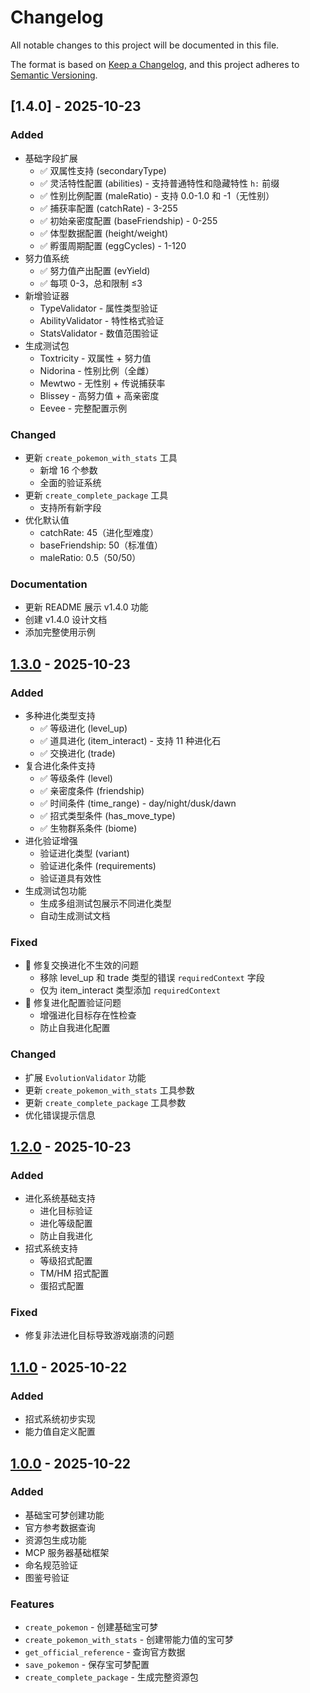 # Changelog

All notable changes to this project will be documented in this file.

The format is based on [Keep a Changelog](https://keepachangelog.com/en/1.0.0/),
and this project adheres to [Semantic Versioning](https://semver.org/spec/v2.0.0.html).

## [1.4.0] - 2025-10-23

### Added
- 基础字段扩展
  - ✅ 双属性支持 (secondaryType)
  - ✅ 灵活特性配置 (abilities) - 支持普通特性和隐藏特性 `h:` 前缀
  - ✅ 性别比例配置 (maleRatio) - 支持 0.0-1.0 和 -1（无性别）
  - ✅ 捕获率配置 (catchRate) - 3-255
  - ✅ 初始亲密度配置 (baseFriendship) - 0-255
  - ✅ 体型数据配置 (height/weight)
  - ✅ 孵蛋周期配置 (eggCycles) - 1-120
- 努力值系统
  - ✅ 努力值产出配置 (evYield)
  - ✅ 每项 0-3，总和限制 ≤3
- 新增验证器
  - TypeValidator - 属性类型验证
  - AbilityValidator - 特性格式验证
  - StatsValidator - 数值范围验证
- 生成测试包
  - Toxtricity - 双属性 + 努力值
  - Nidorina - 性别比例（全雌）
  - Mewtwo - 无性别 + 传说捕获率
  - Blissey - 高努力值 + 高亲密度
  - Eevee - 完整配置示例

### Changed
- 更新 `create_pokemon_with_stats` 工具
  - 新增 16 个参数
  - 全面的验证系统
- 更新 `create_complete_package` 工具
  - 支持所有新字段
- 优化默认值
  - catchRate: 45（进化型难度）
  - baseFriendship: 50（标准值）
  - maleRatio: 0.5（50/50）

### Documentation
- 更新 README 展示 v1.4.0 功能
- 创建 v1.4.0 设计文档
- 添加完整使用示例

## [1.3.0] - 2025-10-23

### Added
- 多种进化类型支持
  - ✅ 等级进化 (level_up)
  - ✅ 道具进化 (item_interact) - 支持 11 种进化石
  - ✅ 交换进化 (trade)
- 复合进化条件支持
  - ✅ 等级条件 (level)
  - ✅ 亲密度条件 (friendship)
  - ✅ 时间条件 (time_range) - day/night/dusk/dawn
  - ✅ 招式类型条件 (has_move_type)
  - ✅ 生物群系条件 (biome)
- 进化验证增强
  - 验证进化类型 (variant)
  - 验证进化条件 (requirements)
  - 验证道具有效性
- 生成测试包功能
  - 生成多组测试包展示不同进化类型
  - 自动生成测试文档

### Fixed
- 🐛 修复交换进化不生效的问题
  - 移除 level_up 和 trade 类型的错误 `requiredContext` 字段
  - 仅为 item_interact 类型添加 `requiredContext`
- 🐛 修复进化配置验证问题
  - 增强进化目标存在性检查
  - 防止自我进化配置

### Changed
- 扩展 `EvolutionValidator` 功能
- 更新 `create_pokemon_with_stats` 工具参数
- 更新 `create_complete_package` 工具参数
- 优化错误提示信息

## [1.2.0] - 2025-10-23

### Added
- 进化系统基础支持
  - 进化目标验证
  - 进化等级配置
  - 防止自我进化
- 招式系统支持
  - 等级招式配置
  - TM/HM 招式配置
  - 蛋招式配置

### Fixed
- 修复非法进化目标导致游戏崩溃的问题

## [1.1.0] - 2025-10-22

### Added
- 招式系统初步实现
- 能力值自定义配置

## [1.0.0] - 2025-10-22

### Added
- 基础宝可梦创建功能
- 官方参考数据查询
- 资源包生成功能
- MCP 服务器基础框架
- 命名规范验证
- 图鉴号验证

### Features
- `create_pokemon` - 创建基础宝可梦
- `create_pokemon_with_stats` - 创建带能力值的宝可梦
- `get_official_reference` - 查询官方数据
- `save_pokemon` - 保存宝可梦配置
- `create_complete_package` - 生成完整资源包

[1.3.0]: https://github.com/JX-YL/cobblemon-mcp-server/releases/tag/v1.3.0
[1.2.0]: https://github.com/JX-YL/cobblemon-mcp-server/releases/tag/v1.2.0
[1.1.0]: https://github.com/JX-YL/cobblemon-mcp-server/releases/tag/v1.1.0
[1.0.0]: https://github.com/JX-YL/cobblemon-mcp-server/releases/tag/v1.0.0

